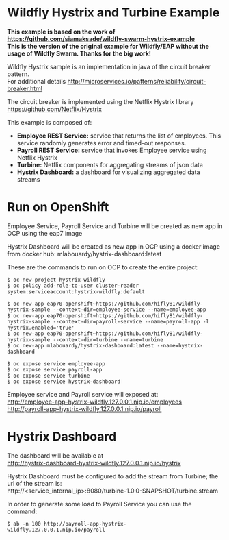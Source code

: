 # Wildfly Hystrix and Turbine Example

__This example is based on the work of<br>
https://github.com/siamaksade/wildfly-swarm-hystrix-example <br>
This is the version of the original example for Wildfly/EAP without the usage of Wildfly Swarm.
Thanks for the big work!__

Wildfly Hystrix sample is an implementation in java of the circuit breaker pattern.<br>
For additional details http://microservices.io/patterns/reliability/circuit-breaker.html

The circuit breaker is implemented using the Netflix Hystrix library https://github.com/Netflix/Hystrix

This example is composed of:
* __Employee REST Service:__ service that returns the list of employees. This service randomly generates error and timed-out responses.
* __Payroll REST Service:__ service that invokes Employee service using Netflix Hystrix
* __Turbine:__ Netflix components for aggregating streams of json data
* __Hystrix Dashboard:__ a dashboard for visualizing aggregated data streams


# Run on OpenShift

Employee Service, Payroll Service and Turbine will be created as new app in OCP using the eap7 image

Hystrix Dashboard will be created as new app in OCP using a docker image from docker hub: mlabouardy/hystrix-dashboard:latest

These are the commands to run on OCP to create the entire project:

	$ oc new-project hystrix-wildfly
	$ oc policy add-role-to-user cluster-reader system:serviceaccount:hystrix-wildfly:default

	$ oc new-app eap70-openshift~https://github.com/hifly81/wildfly-hystrix-sample --context-dir=employee-service --name=employee-app
    $ oc new-app eap70-openshift~https://github.com/hifly81/wildfly-hystrix-sample --context-dir=payroll-service --name=payroll-app -l hystrix.enabled='true'
    $ oc new-app eap70-openshift~https://github.com/hifly81/wildfly-hystrix-sample --context-dir=turbine --name=turbine
    $ oc new-app mlabouardy/hystrix-dashboard:latest --name=hystrix-dashboard

    $ oc expose service employee-app
    $ oc expose service payroll-app
    $ oc expose service turbine
    $ oc expose service hystrix-dashboard


Employee service and Payroll service will exposed at:<br>
http://employee-app-hystrix-wildfly.127.0.0.1.nip.io/employees<br>
http://payroll-app-hystrix-wildfly.127.0.0.1.nip.io/payroll


# Hystrix Dashboard

The dashboard will be available at<br>
http://hystrix-dashboard-hystrix-wildfly.127.0.0.1.nip.io/hystrix

Hystrix Dashboard must be configured to add the stream from Turbine; the url of the stream is:<br>
http://<service_internal_ip>:8080/turbine-1.0.0-SNAPSHOT/turbine.stream

In order to generate some load to Payroll Service you can use the command:

	$ ab -n 100 http://payroll-app-hystrix-wildfly.127.0.0.1.nip.io/payroll
